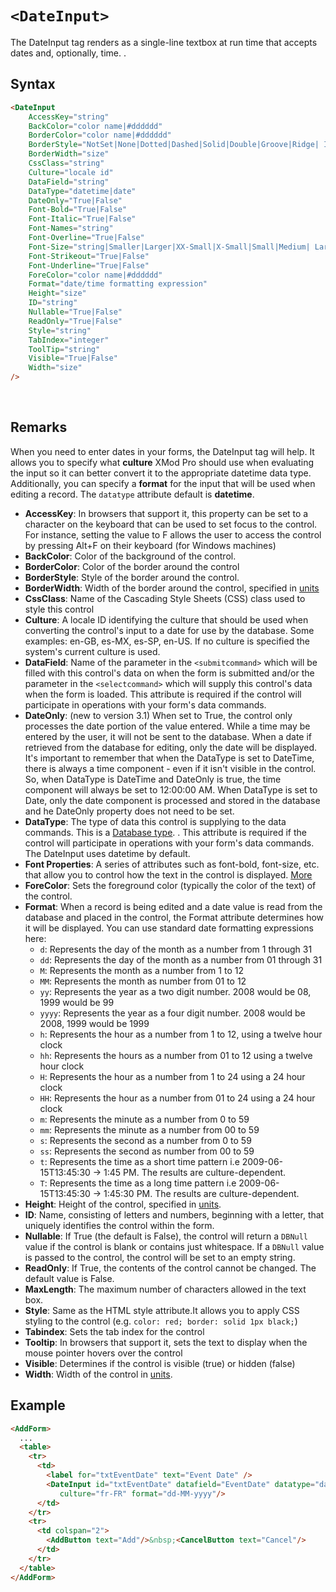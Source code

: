 # `<DateInput>`

The DateInput tag renders as a single-line textbox at run time that accepts dates and, optionally, time. .

## Syntax
```html
<DateInput 
    AccessKey="string" 
    BackColor="color name|#dddddd" 
    BorderColor="color name|#dddddd" 
    BorderStyle="NotSet|None|Dotted|Dashed|Solid|Double|Groove|Ridge| Inset|Outset" 
    BorderWidth="size" 
    CssClass="string" 
    Culture="locale id"
    DataField="string" 
    DataType="datetime|date"
    DateOnly="True|False"
    Font-Bold="True|False" 
    Font-Italic="True|False" 
    Font-Names="string" 
    Font-Overline="True|False" 
    Font-Size="string|Smaller|Larger|XX-Small|X-Small|Small|Medium| Large|X-Large|XX-Large" 
    Font-Strikeout="True|False" 
    Font-Underline="True|False" 
    ForeColor="color name|#dddddd" 
    Format="date/time formatting expression"
    Height="size" 
    ID="string" 
    Nullable="True|False"
    ReadOnly="True|False" 
    Style="string" 
    TabIndex="integer" 
    ToolTip="string"
    Visible="True|False" 
    Width="size"
/> 
```
 

## Remarks

When you need to enter dates in your forms, the DateInput tag will help. It allows you to specify what **culture** XMod Pro should use when evaluating the input so it can better convert it to the appropriate datetime data type. Additionally, you can specify a **format** for the input that will be used when editing a record. The `datatype` attribute default is **datetime**.

*   **AccessKey**: In browsers that support it, this property can be set to a character on the keyboard that can be used to set focus to the control. For instance, setting the value to F allows the user to access the control by pressing Alt+F on their keyboard (for Windows machines)
*   **BackColor**: Color of the background of the control.
*   **BorderColor**: Color of the border around the control
*   **BorderStyle**: Style of the border around the control.
*   **BorderWidth**: Width of the border around the control, specified in [units](../unit-types.md)
*   **CssClass**: Name of the Cascading Style Sheets (CSS) class used to style this control
*   **Culture**: A locale ID identifying the culture that should be used when converting the control's input to a date for use by the database. Some examples: en-GB, es-MX, es-SP, en-US. If no culture is specified the system's current culture is used.
*   **DataField**: Name of the parameter in the `<submitcommand>` which will be filled with this control's data on when the form is submitted and/or the parameter in the `<selectcommand>` which will supply this control's data when the form is loaded. This attribute is required if the control will participate in operations with your form's data commands.
*   **DateOnly**: (new to version 3.1) When set to True, the control only processes the date portion of the value entered. While a time may be entered by the user, it will not be sent to the database. When a date if retrieved from the database for editing, only the date will be displayed. It's important to remember that when the DataType is set to DateTime, there is always a time component - even if it isn't visible in the control. So, when DataType is DateTime and DateOnly is true, the time component will always be set to 12:00:00 AM. When DataType is set to Date, only the date component is processed and stored in the database and he DateOnly property does not need to be set.
*   **DataType**: The type of data this control is supplying to the data commands. This is a [Database type](../data-types.md). . This attribute is required if the control will participate in operations with your form's data commands. The DateInput uses datetime by default.
*   **Font Properties**: A series of attributes such as font-bold, font-size, etc. that allow you to control how the text in the control is displayed. [More](../font-properties.md)
*   **ForeColor**: Sets the foreground color (typically the color of the text) of the control.
*   **Format**: When a record is being edited and a date value is read from the database and placed in the control, the Format attribute determines how it will be displayed. You can use standard date formatting expressions here:
    *   `d`: Represents the day of the month as a number from 1 through 31
    *   `dd`: Represents the day of the month as a number from 01 through 31
    *   `M`: Represents the month as a number from 1 to 12
    *   `MM`: Represents the month as number from 01 to 12
    *   `yy`: Represents the year as a two digit number. 2008 would be 08, 1999 would be 99
    *   `yyyy`: Represents the year as a four digit number. 2008 would be 2008, 1999 would be 1999
    *   `h`: Represents the hour as a number from 1 to 12, using a twelve hour clock
    *   `hh`: Represents the hours as a number from 01 to 12 using a twelve hour clock
    *   `H`: Represents the hour as a number from 1 to 24 using a 24 hour clock
    *   `HH`: Represents the hour as a number from 01 to 24 using a 24 hour clock
    *   `m`: Represents the minute as a number from 0 to 59
    *   `mm`: Represents the minute as a number from 00 to 59
    *   `s`: Represents the second as a number from 0 to 59
    *   `ss`: Represents the second as number from 00 to 59
    *   `t`: Represents the time as a short time pattern i.e 2009-06-15T13:45:30 -> 1:45 PM. The results are culture-dependent.
    *   `T`: Represents the time as a long time pattern i.e 2009-06-15T13:45:30 -> 1:45:30 PM. The results are culture-dependent.
*   **Height**: Height of the control, specified in [units](../unit-types.md).
*   **ID**: Name, consisting of letters and numbers, beginning with a letter, that uniquely identifies the control within the form.
*   **Nullable**: If True (the default is False), the control will return a `DBNull` value if the control is blank or contains just whitespace. If a `DBNull` value is passed to the control, the control will be set to an empty string.
*   **ReadOnly**: If True, the contents of the control cannot be changed. The default value is False.
*   **MaxLength**: The maximum number of characters allowed in the text box.
*   **Style**: Same as the HTML style attribute.It allows you to apply CSS styling to the control (e.g. `color: red; border: solid 1px black;`)
*   **Tabindex**: Sets the tab index for the control
*   **Tooltip**: In browsers that support it, sets the text to display when the mouse pointer hovers over the control
*   **Visible**: Determines if the control is visible (true) or hidden (false)
*   **Width**: Width of the control in [units](../unit-types.md).



## Example
```html {7-8}
<AddForm>
  ...
  <table>
    <tr>
      <td>
        <label for="txtEventDate" text="Event Date" /> 
        <DateInput id="txtEventDate" datafield="EventDate" datatype="datetime" 
           culture="fr-FR" format="dd-MM-yyyy"/>
      </td>
    </tr>
    <tr>
      <td colspan="2">
        <AddButton text="Add"/>&nbsp;<CancelButton text="Cancel"/>
      </td>
    </tr>
  </table>
</AddForm>
```
